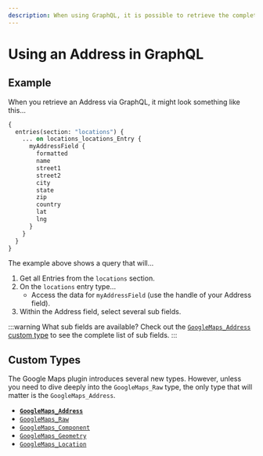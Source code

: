 ```yaml
---
description: When using GraphQL, it is possible to retrieve the complete Address Model from an Address field.
---
```


# Using an Address in GraphQL

## Example

When you retrieve an Address via GraphQL, it might look something like this...

```graphql
{
  entries(section: "locations") {
    ... on locations_locations_Entry {
      myAddressField {
        formatted
        name
        street1
        street2
        city
        state
        zip
        country
        lat
        lng
      }
    }
  }
}
```

The example above shows a query that will...

1. Get all Entries from the `locations` section.
2. On the `locations` entry type...
   - Access the data for `myAddressField` (use the handle of your Address field).
3. Within the Address field, select several sub fields.

:::warning What sub fields are available?
Check out the [`GoogleMaps_Address` custom type](/graphql/address-type/) to see the complete list of sub fields.
:::

## Custom Types

The Google Maps plugin introduces several new types. However, unless you need to dive deeply into the `GoogleMaps_Raw` type, the only type that will matter is the `GoogleMaps_Address`.

- [**`GoogleMaps_Address`**](/graphql/address-type/)
- [`GoogleMaps_Raw`](/graphql/raw-type/)
- [`GoogleMaps_Component`](/graphql/component-type/)
- [`GoogleMaps_Geometry`](/graphql/geometry-type/)
- [`GoogleMaps_Location`](/graphql/location-type/)

